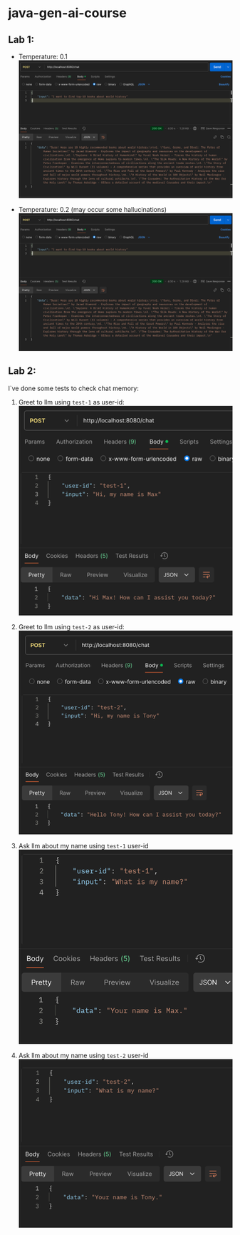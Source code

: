 # java-gen-ai-course

## Lab 1:

- Temperature: 0.1
  <img src="img/lab_01_temperature_1_0.png" alt="Temperature 1.0">

- Temperature: 0.2 (may occur some hallucinations)
  <img src="img/lab_01_temperature_1_0.png" alt="Temperature 2.0">

## Lab 2:

I`ve done some tests to check chat memory:

1. Greet to llm using `test-1` as user-id:
   <img src="img/lab_02_name_test_1.png" alt="Max presenting">

2. Greet to llm using `test-2` as user-id:
   <img src="img/lab_02_name_test_2.png" alt="Tony presenting">

3. Ask llm about my name using `test-1` user-id
   <img src="img/lab_02_name_test_3.png" alt="Max asking">

4. Ask llm about my name using `test-2` user-id
   <img src="img/lab_02_name_test_4.png" alt="Tony asking">
